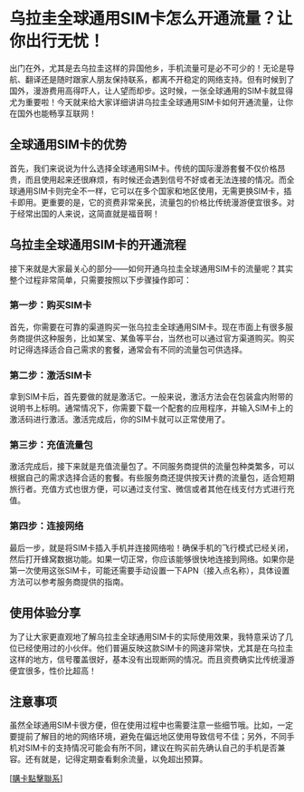 # 乌拉圭全球通用SIM卡怎么开通流量？让你出行无忧！

出门在外，尤其是去乌拉圭这样的异国他乡，手机流量可是必不可少的！无论是导航、翻译还是随时跟家人朋友保持联系，都离不开稳定的网络支持。但有时候到了国外，漫游费用高得吓人，让人望而却步。这时候，一张全球通用的SIM卡就显得尤为重要啦！今天就来给大家详细讲讲乌拉圭全球通用SIM卡如何开通流量，让你在国外也能畅享互联网！

## 全球通用SIM卡的优势

首先，我们来说说为什么选择全球通用SIM卡。传统的国际漫游套餐不仅价格昂贵，而且使用起来还很麻烦，有时候还会遇到信号不好或者无法连接的情况。而全球通用SIM卡则完全不一样，它可以在多个国家和地区使用，无需更换SIM卡，插卡即用。更重要的是，它的资费非常亲民，流量包的价格比传统漫游便宜很多。对于经常出国的人来说，这简直就是福音啊！

## 乌拉圭全球通用SIM卡的开通流程

接下来就是大家最关心的部分——如何开通乌拉圭全球通用SIM卡的流量呢？其实整个过程非常简单，只需要按照以下步骤操作即可：

### 第一步：购买SIM卡
首先，你需要在可靠的渠道购买一张乌拉圭全球通用SIM卡。现在市面上有很多服务商提供这种服务，比如某宝、某鱼等平台，当然也可以通过官方渠道购买。购买时记得选择适合自己需求的套餐，通常会有不同的流量包可供选择。

### 第二步：激活SIM卡
拿到SIM卡后，首先要做的就是激活它。一般来说，激活方法会在包装盒内附带的说明书上标明。通常情况下，你需要下载一个配套的应用程序，并输入SIM卡上的激活码进行激活。激活完成后，你的SIM卡就可以正常使用了。

### 第三步：充值流量包
激活完成后，接下来就是充值流量包了。不同服务商提供的流量包种类繁多，可以根据自己的需求选择合适的套餐。有些服务商还提供按天计费的流量包，适合短期旅行者。充值方式也很方便，可以通过支付宝、微信或者其他在线支付方式进行充值。

### 第四步：连接网络
最后一步，就是将SIM卡插入手机并连接网络啦！确保手机的飞行模式已经关闭，然后打开蜂窝数据功能。如果一切正常，你应该能够很快地连接到网络。如果你是第一次使用这张SIM卡，可能还需要手动设置一下APN（接入点名称），具体设置方法可以参考服务商提供的指南。

## 使用体验分享

为了让大家更直观地了解乌拉圭全球通用SIM卡的实际使用效果，我特意采访了几位已经使用过的小伙伴。他们普遍反映这款SIM卡的网速非常快，尤其是在乌拉圭这样的地方，信号覆盖很好，基本没有出现断网的情况。而且资费确实比传统漫游便宜很多，性价比超高！

## 注意事项

虽然全球通用SIM卡很方便，但在使用过程中也需要注意一些细节哦。比如，一定要提前了解目的地的网络环境，避免在偏远地区使用导致信号不佳；另外，不同手机对SIM卡的支持情况可能会有所不同，建议在购买前先确认自己的手机是否兼容。还有就是，记得定期查看剩余流量，以免超出预算。

[[購卡點擊聯系](https://t.me/s/SXDXQF)]